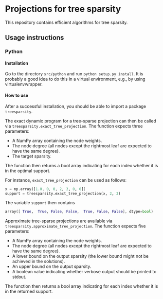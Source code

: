 # Projections for tree sparsity

This repository contains efficient algorithms for tree sparsity.

## Usage instructions

### Python

#### Installation

Go to the directory `src/python` and run `python setup.py install`.
It is probably a good idea to do this in a virtual environment, e.g., by using virtualenvwrapper.

#### How to use

After a successful installation, you should be able to import a package `treesparsity`.

The exact dynamic program for a tree-sparse projection can then be called via `treesparsity.exact_tree_projection`.
The function expects three parameters:
- A NumPy array containing the node weights.
- The node degree (all nodes except the rightmost leaf are expected to have the same degree).
- The target sparsity.

The function then returns a bool array indicating for each index whether it is in the optimal support.

For instance, `exact_tree_projection` can be used as follows:

```python
x = np.array([1.0, 0, 0, 2, 3, 0, 0])
support = treesparsity.exact_tree_projection(x, 2, 3)
```

The variable `support` then contains

```python
array([ True,  True, False, False,  True, False, False], dtype=bool)
```

Approximate tree-sparse projections are available via `treesparsity.approximate_tree_projection`.
The function expects five parameters:
- A NumPy array containing the node weights.
- The node degree (all nodes except the rightmost leaf are expected to have the same degree).
- A lower bound on the output sparsity (the lower bound might not be achieved in the solutions).
- An upper bound on the output sparsity.
- A boolean value indicating whether verbose output should be printed to stdout.

The function then returns a bool array indicating for each index whether it is in the returned support.
